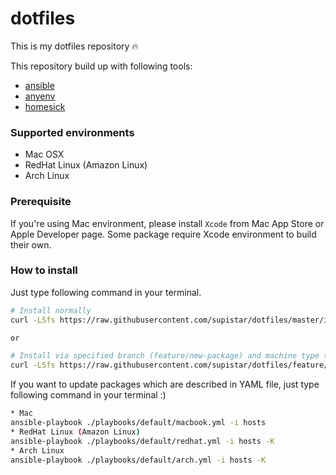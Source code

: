 # dotfiles

This is my dotfiles repository :fire:

This repository build up with following tools:
- [ansible](http://www.ansible.com/home)
- [anyenv](https://github.com/riywo/anyenv)
- [homesick](https://github.com/technicalpickles/homesick)

### Supported environments

- Mac OSX
- RedHat Linux (Amazon Linux)
- Arch Linux

### Prerequisite

If you're using Mac environment, please install `Xcode` from Mac App Store or Apple Developer page.
Some package require Xcode environment to build their own.

### How to install

Just type following command in your terminal.
```bash
# Install normally
curl -LSfs https://raw.githubusercontent.com/supistar/dotfiles/master/install.sh | bash

or

# Install via specified branch (feature/new-package) and machine type (ci)
curl -LSfs https://raw.githubusercontent.com/supistar/dotfiles/feature/new-package/install.sh | bash -s feature/new-package ci
```

If you want to update packages which are described in YAML file, just type following command in your terminal :)
```bash
* Mac
ansible-playbook ./playbooks/default/macbook.yml -i hosts
* RedHat Linux (Amazon Linux)
ansible-playbook ./playbooks/default/redhat.yml -i hosts -K
* Arch Linux
ansible-playbook ./playbooks/default/arch.yml -i hosts -K
```

